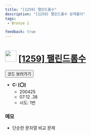 ```yaml
---
title: "[1259] 팰린드롬수"
description: "[1259] 팰린드롬수 문제풀이"
tags: 
 - Bronze 1

feedback: true
---
```

<h1><img src="https://doky.space/assets/icpclev/b1.svg" height="37px"> <a href="http://icpc.me/1259">[1259] 팰린드롬수</a></h1>

<a href="https://github.com/DokySp/acmicpc-practice/tree/master/1259"><button class="btn btn-info">코드 보러가기</button></a>

- **C: [:o:]**
  - 200425
  - 07:12 .38
  - 시도: 1번

### 메모
 - 단순한 문자열 비교 문제
